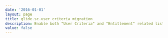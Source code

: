 ```yaml
---
date: '2016-01-01'
layout: page
title: glide.sc.user_criteria_migration
description: Enable both "User Criteria" and "Entitlement" related lists for catalog items and categories when migrating from entitlements
value: false
---
```

